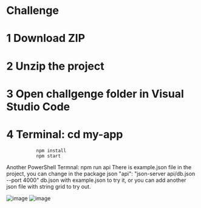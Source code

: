 # Challenge
# 1 Download ZIP
# 2 Unzip the project
# 3 Open challgenge folder in Visual Studio Code
# 4 Terminal:  cd my-app
               npm install
               npm start
Another PowerShell Termnal: npm run api
There is example.json file in the project, you can change in the package json "api": "json-server api/db.json --port 4000"  db.json with example.json to try it, or you can add another json file with string grid to try out.

![image](https://github.com/user-attachments/assets/ae783aa4-4448-43ba-831b-33e361dc4b0b)
![image](https://github.com/user-attachments/assets/caa0d037-9a5e-41d5-b8e7-ee32145eece9)
